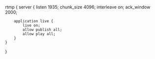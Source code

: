 rtmp {
    server {
        listen 1935;
        chunk_size 4096;
        interleave on;
        ack_window 2000;

        application live {
            live on;
            allow publish all;
            allow play all;
        }
    }
}
